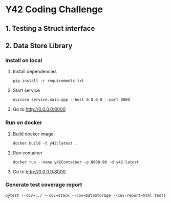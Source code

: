 # Y42 Coding Challenge
## 1. Testing a Struct interface

## 2. Data Store Library
### Install on local
1. Install dependencies

    ```
    pip install -r requirements.txt
    ```

2. Start service

    ```
    uvicorn service.main:app --host 0.0.0.0 --port 8000
    ```

3. Go to http://0.0.0.0:8000

### Run on docker
1. Build docker image

    ```
    docker build -t y42:latest .
    ```

2. Run container
    ```
    docker run --name y42Container -p 8000:80 -d y42:latest
    ```

3. Go to http://0.0.0.0:8000
### Generate test coverage report

```
pytest --cov=../ --cov=stack --cov=DataStorage --cov-report=html tests
```